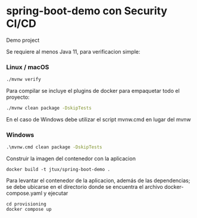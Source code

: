 # spring-boot-demo con Security CI/CD
Demo project

Se requiere al menos Java 11, para verificacion simple:

### Linux / macOS

```bash
./mvnw verify
```

Para compilar se incluye el plugins de docker para empaquetar todo el proyecto:

```bash
./mvnw clean package -DskipTests
```

En el caso de Windows debe utilizar el script mvnw.cmd en lugar del mvnw

### Windows

```cmd
.\mvnw.cmd clean package -DskipTests
```

Construir la imagen del contenedor con la aplicacion

```
docker build -t jtux/spring-boot-demo .
```

Para levantar el contenedor de la aplicacion, además de las dependencias; se debe ubicarse en el directorio donde se encuentra el archivo docker-compose.yaml y ejecutar

```
cd provisioning
docker compose up
```
